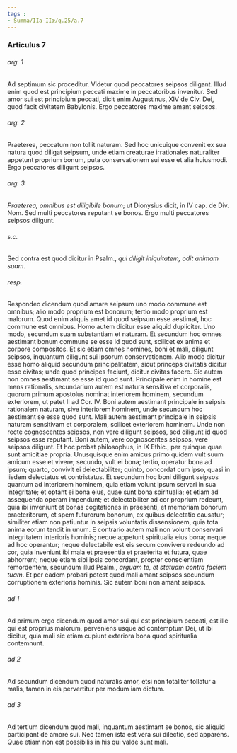 ```yaml
---
tags : 
- Summa/IIa-IIæ/q.25/a.7
---
```


### Articulus 7

###### arg. 1
Ad septimum sic proceditur. Videtur quod peccatores seipsos diligant. Illud enim quod est principium peccati maxime in peccatoribus invenitur. Sed amor sui est principium peccati, dicit enim Augustinus, XIV de Civ. Dei, quod facit civitatem Babylonis. Ergo peccatores maxime amant seipsos.

###### arg. 2
Praeterea, peccatum non tollit naturam. Sed hoc unicuique convenit ex sua natura quod diligat seipsum, unde etiam creaturae irrationales naturaliter appetunt proprium bonum, puta conservationem sui esse et alia huiusmodi. Ergo peccatores diligunt seipsos.

###### arg. 3
*Praeterea, omnibus est diligibile bonum*; ut Dionysius dicit, in IV cap. de Div. Nom. Sed multi peccatores reputant se bonos. Ergo multi peccatores seipsos diligunt.

###### s.c.
Sed contra est quod dicitur in Psalm., *qui diligit iniquitatem, odit animam suam*.

###### resp.
Respondeo dicendum quod amare seipsum uno modo commune est omnibus; alio modo proprium est bonorum; tertio modo proprium est malorum. Quod enim aliquis amet id quod seipsum esse aestimat, hoc commune est omnibus. Homo autem dicitur esse aliquid dupliciter. Uno modo, secundum suam substantiam et naturam. Et secundum hoc omnes aestimant bonum commune se esse id quod sunt, scilicet ex anima et corpore compositos. Et sic etiam omnes homines, boni et mali, diligunt seipsos, inquantum diligunt sui ipsorum conservationem. Alio modo dicitur esse homo aliquid secundum principalitatem, sicut princeps civitatis dicitur esse civitas; unde quod principes faciunt, dicitur civitas facere. Sic autem non omnes aestimant se esse id quod sunt. Principale enim in homine est mens rationalis, secundarium autem est natura sensitiva et corporalis, quorum primum apostolus nominat interiorem hominem, secundum exteriorem, ut patet II ad Cor. IV. Boni autem aestimant principale in seipsis rationalem naturam, sive interiorem hominem, unde secundum hoc aestimant se esse quod sunt. Mali autem aestimant principale in seipsis naturam sensitivam et corporalem, scilicet exteriorem hominem. Unde non recte cognoscentes seipsos, non vere diligunt seipsos, sed diligunt id quod seipsos esse reputant. Boni autem, vere cognoscentes seipsos, vere seipsos diligunt. Et hoc probat philosophus, in IX Ethic., per quinque quae sunt amicitiae propria. Unusquisque enim amicus primo quidem vult suum amicum esse et vivere; secundo, vult ei bona; tertio, operatur bona ad ipsum; quarto, convivit ei delectabiliter; quinto, concordat cum ipso, quasi in iisdem delectatus et contristatus. Et secundum hoc boni diligunt seipsos quantum ad interiorem hominem, quia etiam volunt ipsum servari in sua integritate; et optant ei bona eius, quae sunt bona spiritualia; et etiam ad assequenda operam impendunt; et delectabiliter ad cor proprium redeunt, quia ibi inveniunt et bonas cogitationes in praesenti, et memoriam bonorum praeteritorum, et spem futurorum bonorum, ex quibus delectatio causatur; similiter etiam non patiuntur in seipsis voluntatis dissensionem, quia tota anima eorum tendit in unum. E contrario autem mali non volunt conservari integritatem interioris hominis; neque appetunt spiritualia eius bona; neque ad hoc operantur; neque delectabile est eis secum convivere redeundo ad cor, quia inveniunt ibi mala et praesentia et praeterita et futura, quae abhorrent; neque etiam sibi ipsis concordant, propter conscientiam remordentem, secundum illud Psalm., *arguam te, et statuam contra faciem tuam*. Et per eadem probari potest quod mali amant seipsos secundum corruptionem exterioris hominis. Sic autem boni non amant seipsos.

###### ad 1
Ad primum ergo dicendum quod amor sui qui est principium peccati, est ille qui est proprius malorum, perveniens usque ad contemptum Dei, ut ibi dicitur, quia mali sic etiam cupiunt exteriora bona quod spiritualia contemnunt.

###### ad 2
Ad secundum dicendum quod naturalis amor, etsi non totaliter tollatur a malis, tamen in eis pervertitur per modum iam dictum.

###### ad 3
Ad tertium dicendum quod mali, inquantum aestimant se bonos, sic aliquid participant de amore sui. Nec tamen ista est vera sui dilectio, sed apparens. Quae etiam non est possibilis in his qui valde sunt mali.

